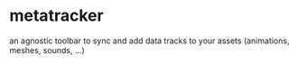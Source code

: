 metatracker
===========

an agnostic toolbar to sync and add data tracks to your assets (animations, meshes, sounds, ...)
